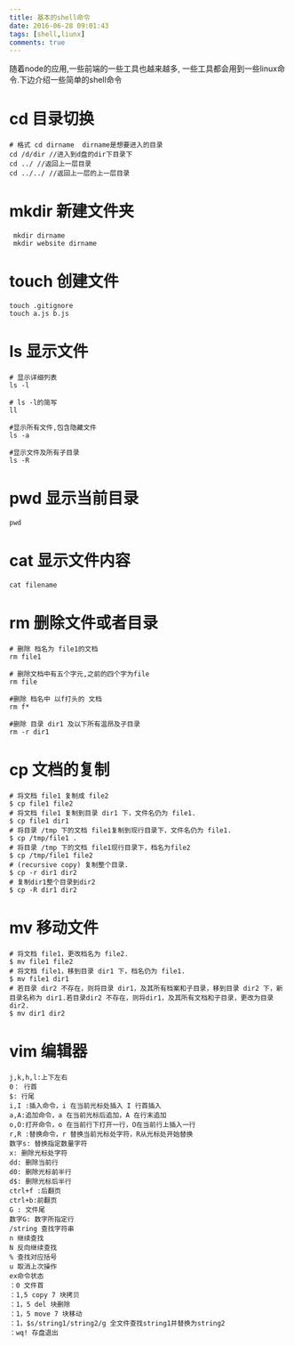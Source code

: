 ```yaml
---
title: 基本的shell命令
date: 2016-06-28 09:01:43
tags: [shell,liunx]
comments: true
---
```


随着node的应用,一些前端的一些工具也越来越多, 一些工具都会用到一些linux命令.下边介绍一些简单的shell命令
<!--more-->

cd 目录切换
================
```
# 格式 cd dirname  dirname是想要进入的目录
cd /d/dir //进入到d盘的dir下目录下
cd ../ //返回上一层目录
cd ../../ //返回上一层的上一层目录
```

mkdir 新建文件夹
===============
```
 mkdir dirname
 mkdir website dirname
```

touch 创建文件
==========

```
touch .gitignore
touch a.js b.js
```

ls 显示文件
==============

```
# 显示详细列表
ls -l

# ls -l的简写
ll

#显示所有文件,包含隐藏文件
ls -a

#显示文件及所有子目录
ls -R

```

pwd 显示当前目录
===============
```
pwd
```

cat 显示文件内容
========

```
cat filename
```

rm 删除文件或者目录
==============

```
# 删除 档名为 file1的文档
rm file1

# 删除文档中有五个字元,之前的四个字为file
rm file

#删除 档名中 以f打头的 文档
rm f*

#删除 目录 dir1 及以下所有温昂及子目录
rm -r dir1
```

cp 文档的复制
=============

```
# 将文档 file1 复制成 file2
$ cp file1 file2
# 将文档 file1 复制到目录 dir1 下，文件名仍为 file1.
$ cp file1 dir1
# 将目录 /tmp 下的文档 file1复制到现行目录下，文件名仍为 file1.
$ cp /tmp/file1 .
# 将目录 /tmp 下的文档 file1现行目录下，档名为file2
$ cp /tmp/file1 file2
# (recursive copy) 复制整个目录.
$ cp -r dir1 dir2
# 复制dir1整个目录到dir2
$ cp -R dir1 dir2

```

mv 移动文件
====================

```
# 将文档 file1，更改档名为 file2.
$ mv file1 file2
# 将文档 file1，移到目录 dir1 下，档名仍为 file1.
$ mv file1 dir1
# 若目录 dir2 不存在，则将目录 dir1，及其所有档案和子目录，移到目录 dir2 下，新目录名称为 dir1.若目录dir2 不存在，则将dir1，及其所有文档和子目录，更改为目录 dir2.
$ mv dir1 dir2
```

vim 编辑器
=====================

```
j,k,h,l:上下左右
0： 行首
$: 行尾
i,I :插入命令，i 在当前光标处插入 I 行首插入
a,A:追加命令，a 在当前光标后追加，A 在行末追加
o,O:打开命令，o 在当前行下打开一行，O在当前行上插入一行
r,R :替换命令，r 替换当前光标处字符，R从光标处开始替换
数字s: 替换指定数量字符
x: 删除光标处字符
dd: 删除当前行
d0: 删除光标前半行
d$: 删除光标后半行
ctrl+f :后翻页
ctrl+b:前翻页
G : 文件尾
数字G: 数字所指定行
/string 查找字符串
n 继续查找
N 反向继续查找
% 查找对应括号
u 取消上次操作
ex命令状态
：0 文件首
：1,5 copy 7 块拷贝
：1，5 del 块删除
：1，5 move 7 块移动
：1，$s/string1/string2/g 全文件查找string1并替换为string2
：wq! 存盘退出
```
